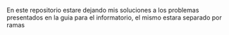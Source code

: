 En este repositorio estare dejando mis soluciones a los problemas presentados en la guia para el informatorio, el mismo estara separado por ramas
